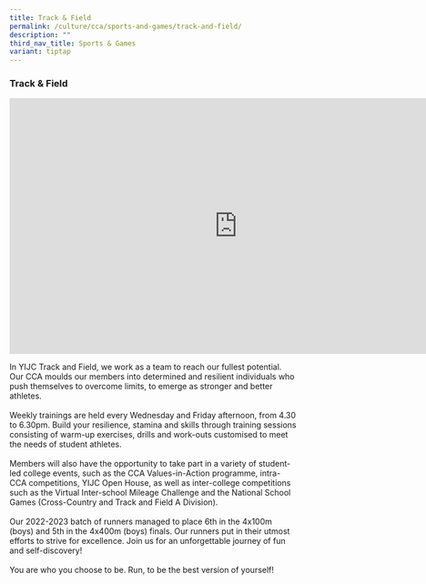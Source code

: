 ```yaml
---
title: Track & Field
permalink: /culture/cca/sports-and-games/track-and-field/
description: ""
third_nav_title: Sports & Games
variant: tiptap
---
```

<h3><strong>Track &amp; Field</strong></h3><div class="iframe-wrapper"><iframe height="450" width="800" allowfullscreen="true" frameborder="0" src="https://www.youtube.com/embed/-bvDwcIvioQ"></iframe></div><p>In YIJC Track and Field, we work as a team to reach our fullest potential. Our CCA moulds our members into determined and resilient individuals who push themselves to overcome limits, to emerge as stronger and better athletes.<br><br>Weekly trainings are held every Wednesday and Friday afternoon, from 4.30 to 6.30pm. Build your resilience, stamina and skills through training sessions consisting of warm-up exercises, drills and work-outs customised to meet the needs of student athletes.<br><br>Members will also have the opportunity to take part in a variety of student-led college events, such as the CCA Values-in-Action programme, intra-CCA competitions, YIJC Open House, as well as inter-college competitions such as the Virtual Inter-school Mileage Challenge and the National School Games (Cross-Country and Track and Field A Division). <br><br>Our 2022-2023 batch of runners managed to place 6th in the 4x100m (boys) and 5th in the 4x400m (boys) finals. Our runners put in their utmost efforts to strive for excellence. Join us for an unforgettable journey of fun and self-discovery!<br><br>You are who you choose to be. Run, to be the best version of yourself!</p>